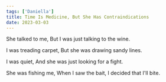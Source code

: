 ```yaml
---  
tags: ['Daniella']
title: Time Is Medicine, But She Has Contraindications
date: 2023-03-03
---
```


She talked to me,
But I was just talking to the wine.

I was treading carpet,
But she was drawing sandy lines.

I was quiet,
And she was just looking for a fight.

She was fishing me,
When I saw the bait,
I decided that I'll bite.